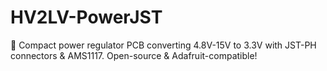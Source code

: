 # HV2LV-PowerJST
🔋 Compact power regulator PCB converting 4.8V-15V to 3.3V with JST-PH connectors &amp; AMS1117. Open-source &amp; Adafruit-compatible!

